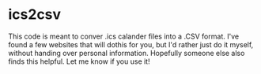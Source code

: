 # ics2csv

This code is meant to conver .ics calander files into a .CSV format. I've found a few websites that will dothis for you, but I'd rather just do it myself, without handing over personal information. Hopefully someone else also finds this helpful. Let me know if you use it!
